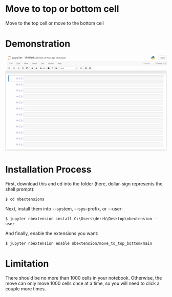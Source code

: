 # Move to top or bottom cell

Move to the top cell or move to the bottom cell


# Demonstration
<img src="./move_to_top_bottom.gif" />

# Installation Process

First, download this and cd into the folder (here, dollar-sign represents the shell prompt):
```
$ cd nbextensions
```

Next, install them into --system, --sys-prefix, or --user:
```
$ jupyter nbextension install C:\Users\derek\Desktop\nbextension --user
```

And finally, enable the extensions you want:
```
$ jupyter nbextension enable nbextension/move_to_top_bottom/main
```

# Limitation
There should be no more than 1000 cells in your notebook. Otherwise, the move can only move 1000 cells once at a time, so you will need to click a couple more times.

